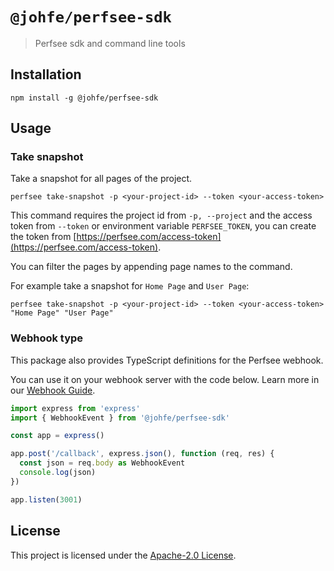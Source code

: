 # `@johfe/perfsee-sdk`

> Perfsee sdk and command line tools

## Installation

```
npm install -g @johfe/perfsee-sdk
```

## Usage

### Take snapshot

Take a snapshot for all pages of the project.

```
perfsee take-snapshot -p <your-project-id> --token <your-access-token>
```

This command requires the project id from `-p, --project` and the access token
from `--token` or environment variable `PERFSEE_TOKEN`, you can create the token
from [https://perfsee.com/access-token](https://perfsee.com/access-token).

You can filter the pages by appending page names to the command.

For example take a snapshot for `Home Page` and `User Page`:

```
perfsee take-snapshot -p <your-project-id> --token <your-access-token> "Home Page" "User Page"
```

### Webhook type

This package also provides TypeScript definitions for the Perfsee webhook.

You can use it on your webhook server with the code below. Learn more in our [Webhook Guide](https://perfsee.com/docs/settings/webhook-setting).

```ts
import express from 'express'
import { WebhookEvent } from '@johfe/perfsee-sdk'

const app = express()

app.post('/callback', express.json(), function (req, res) {
  const json = req.body as WebhookEvent
  console.log(json)
})

app.listen(3001)
```

## License

This project is licensed under the [Apache-2.0 License](LICENSE).
